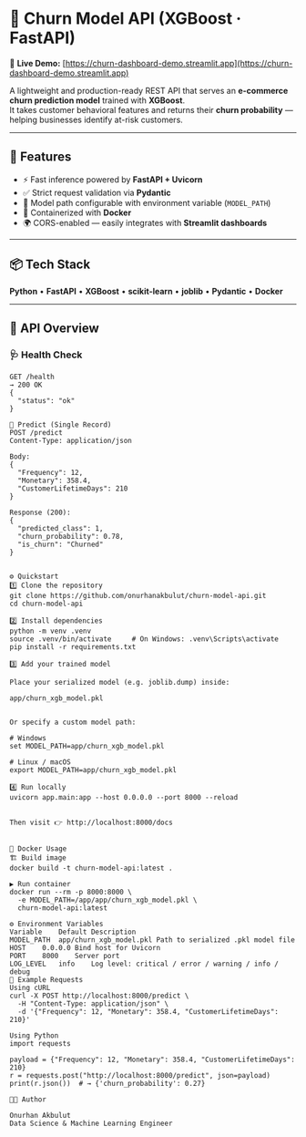 # 🧠 Churn Model API (XGBoost · FastAPI)

🔗 **Live Demo:** [https://churn-dashboard-demo.streamlit.app](https://churn-dashboard-demo.streamlit.app)

A lightweight and production-ready REST API that serves an **e-commerce churn prediction model** trained with **XGBoost**.  
It takes customer behavioral features and returns their **churn probability** — helping businesses identify at-risk customers.

---

## 🚀 Features

- ⚡ Fast inference powered by **FastAPI + Uvicorn**
- ✅ Strict request validation via **Pydantic**
- 🧩 Model path configurable with environment variable (`MODEL_PATH`)
- 🐳 Containerized with **Docker**
- 🌍 CORS-enabled — easily integrates with **Streamlit dashboards**

---

## 📦 Tech Stack

**Python** • **FastAPI** • **XGBoost** • **scikit-learn** • **joblib** • **Pydantic** • **Docker**

---

## 🔌 API Overview

### 🩺 Health Check
```http
GET /health
→ 200 OK
{
  "status": "ok"
}

🔮 Predict (Single Record)
POST /predict
Content-Type: application/json

Body:
{
  "Frequency": 12,
  "Monetary": 358.4,
  "CustomerLifetimeDays": 210
}

Response (200):
{
  "predicted_class": 1,
  "churn_probability": 0.78,
  "is_churn": "Churned"
}


⚙️ Quickstart
1️⃣ Clone the repository
git clone https://github.com/onurhanakbulut/churn-model-api.git
cd churn-model-api

2️⃣ Install dependencies
python -m venv .venv
source .venv/bin/activate     # On Windows: .venv\Scripts\activate
pip install -r requirements.txt

3️⃣ Add your trained model

Place your serialized model (e.g. joblib.dump) inside:

app/churn_xgb_model.pkl


Or specify a custom model path:

# Windows
set MODEL_PATH=app/churn_xgb_model.pkl

# Linux / macOS
export MODEL_PATH=app/churn_xgb_model.pkl

4️⃣ Run locally
uvicorn app.main:app --host 0.0.0.0 --port 8000 --reload


Then visit 👉 http://localhost:8000/docs


🐳 Docker Usage
🏗️ Build image
docker build -t churn-model-api:latest .

▶️ Run container
docker run --rm -p 8000:8000 \
  -e MODEL_PATH=/app/app/churn_xgb_model.pkl \
  churn-model-api:latest

⚙️ Environment Variables
Variable	Default	Description
MODEL_PATH	app/churn_xgb_model.pkl	Path to serialized .pkl model file
HOST	0.0.0.0	Bind host for Uvicorn
PORT	8000	Server port
LOG_LEVEL	info	Log level: critical / error / warning / info / debug
🧪 Example Requests
Using cURL
curl -X POST http://localhost:8000/predict \
  -H "Content-Type: application/json" \
  -d '{"Frequency": 12, "Monetary": 358.4, "CustomerLifetimeDays": 210}'

Using Python
import requests

payload = {"Frequency": 12, "Monetary": 358.4, "CustomerLifetimeDays": 210}
r = requests.post("http://localhost:8000/predict", json=payload)
print(r.json())  # → {'churn_probability': 0.27}

👩‍💻 Author

Onurhan Akbulut
Data Science & Machine Learning Engineer
